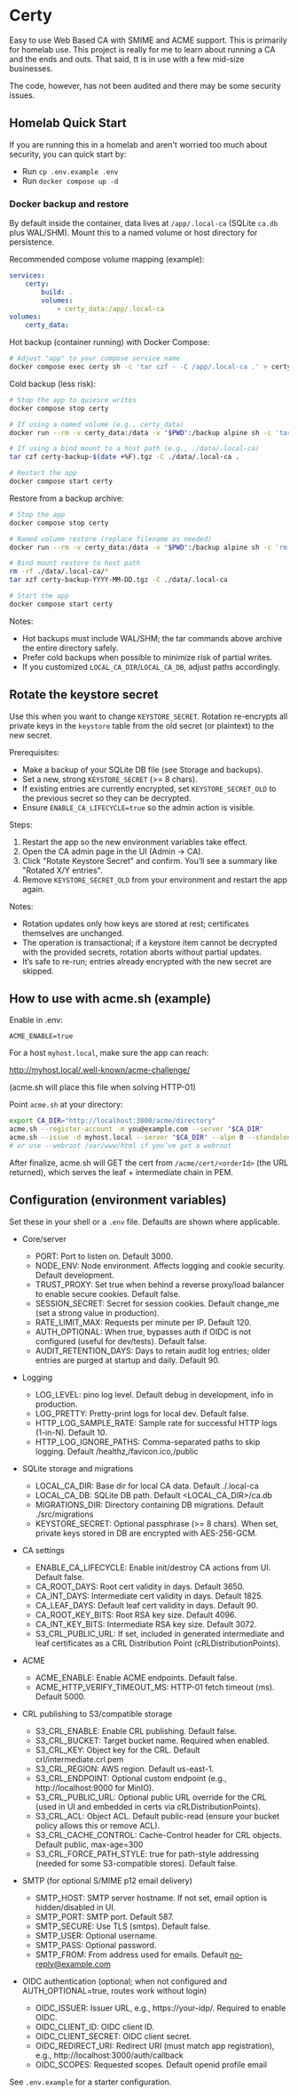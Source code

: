 # Certy

Easy to use Web Based CA with SMIME and ACME support.  This is primarily for homelab use.  This project is really for me to learn about running a CA and the ends and outs.  That said, tt is in use with a few mid-size businesses.  

The code, however, has not been audited and there may be some security issues.

## Homelab Quick Start

If you are running this in a homelab and aren't worried too much about security, you can quick start by:

- Run `cp .env.example .env`
- Run `docker compose up -d`

### Docker backup and restore

By default inside the container, data lives at `/app/.local-ca` (SQLite `ca.db` plus WAL/SHM). Mount this to a named volume or host directory for persistence.

Recommended compose volume mapping (example):

```yaml
services:
	certy:
		build: .
		volumes:
			- certy_data:/app/.local-ca
volumes:
	certy_data:
```

Hot backup (container running) with Docker Compose:

```bash
# Adjust "app" to your compose service name
docker compose exec certy sh -c 'tar czf - -C /app/.local-ca .' > certy-backup-$(date +%F).tgz
```

Cold backup (less risk):

```bash
# Stop the app to quiesce writes
docker compose stop certy

# If using a named volume (e.g., certy_data)
docker run --rm -v certy_data:/data -v "$PWD":/backup alpine sh -c 'tar czf /backup/certy-backup-$(date +%F).tgz -C /data .'

# If using a bind mount to a host path (e.g., ./data/.local-ca)
tar czf certy-backup-$(date +%F).tgz -C ./data/.local-ca .

# Restart the app
docker compose start certy
```

Restore from a backup archive:

```bash
# Stop the app
docker compose stop certy

# Named volume restore (replace filename as needed)
docker run --rm -v certy_data:/data -v "$PWD":/backup alpine sh -c 'rm -rf /data/* && tar xzf /backup/certy-backup-YYYY-MM-DD.tgz -C /data'

# Bind mount restore to host path
rm -rf ./data/.local-ca/*
tar xzf certy-backup-YYYY-MM-DD.tgz -C ./data/.local-ca

# Start the app
docker compose start certy
```

Notes:

- Hot backups must include WAL/SHM; the tar commands above archive the entire directory safely.
- Prefer cold backups when possible to minimize risk of partial writes.
- If you customized `LOCAL_CA_DIR`/`LOCAL_CA_DB`, adjust paths accordingly.

## Rotate the keystore secret

Use this when you want to change `KEYSTORE_SECRET`. Rotation re-encrypts all private keys in the `keystore` table from the old secret (or plaintext) to the new secret.

Prerequisites:

- Make a backup of your SQLite DB file (see Storage and backups).
- Set a new, strong `KEYSTORE_SECRET` (>= 8 chars).
- If existing entries are currently encrypted, set `KEYSTORE_SECRET_OLD` to the previous secret so they can be decrypted.
- Ensure `ENABLE_CA_LIFECYCLE=true` so the admin action is visible.

Steps:

1. Restart the app so the new environment variables take effect.
2. Open the CA admin page in the UI (Admin → CA).
3. Click "Rotate Keystore Secret" and confirm. You’ll see a summary like "Rotated X/Y entries".
4. Remove `KEYSTORE_SECRET_OLD` from your environment and restart the app again.

Notes:

- Rotation updates only how keys are stored at rest; certificates themselves are unchanged.
- The operation is transactional; if a keystore item cannot be decrypted with the provided secrets, rotation aborts without partial updates.
- It’s safe to re-run; entries already encrypted with the new secret are skipped.

## How to use with acme.sh (example)

Enable in .env:

`ACME_ENABLE=true`

For a host `myhost.local`, make sure the app can reach:

http://myhost.local/.well-known/acme-challenge/<token>

(acme.sh will place this file when solving HTTP-01)

Point `acme.sh` at your directory:

```bash
export CA_DIR="http://localhost:3000/acme/directory"
acme.sh --register-account -m you@example.com --server "$CA_DIR"
acme.sh --issue -d myhost.local --server "$CA_DIR" --alpn 0 --standalone
# or use --webroot /var/www/html if you’ve got a webroot
```

After finalize, acme.sh will GET the cert from `/acme/cert/<orderId>` (the URL returned), which serves the leaf + intermediate chain in PEM.

## Configuration (environment variables)

Set these in your shell or a `.env` file. Defaults are shown where applicable.

- Core/server
	- PORT: Port to listen on. Default 3000.
	- NODE_ENV: Node environment. Affects logging and cookie security. Default development.
	- TRUST_PROXY: Set true when behind a reverse proxy/load balancer to enable secure cookies. Default false.
	- SESSION_SECRET: Secret for session cookies. Default change_me (set a strong value in production).
	- RATE_LIMIT_MAX: Requests per minute per IP. Default 120.
	- AUTH_OPTIONAL: When true, bypasses auth if OIDC is not configured (useful for dev/tests). Default false.
 	- AUDIT_RETENTION_DAYS: Days to retain audit log entries; older entries are purged at startup and daily. Default 90.

- Logging
	- LOG_LEVEL: pino log level. Default debug in development, info in production.
	- LOG_PRETTY: Pretty-print logs for local dev. Default false.
	- HTTP_LOG_SAMPLE_RATE: Sample rate for successful HTTP logs (1-in-N). Default 10.
	- HTTP_LOG_IGNORE_PATHS: Comma-separated paths to skip logging. Default /healthz,/favicon.ico,/public

- SQLite storage and migrations
	- LOCAL_CA_DIR: Base dir for local CA data. Default ./.local-ca
	- LOCAL_CA_DB: SQLite DB path. Default <LOCAL_CA_DIR>/ca.db
	- MIGRATIONS_DIR: Directory containing DB migrations. Default ./src/migrations
	- KEYSTORE_SECRET: Optional passphrase (>= 8 chars). When set, private keys stored in DB are encrypted with AES-256-GCM.

- CA settings
	- ENABLE_CA_LIFECYCLE: Enable init/destroy CA actions from UI. Default false.
	- CA_ROOT_DAYS: Root cert validity in days. Default 3650.
	- CA_INT_DAYS: Intermediate cert validity in days. Default 1825.
	- CA_LEAF_DAYS: Default leaf cert validity in days. Default 90.
	- CA_ROOT_KEY_BITS: Root RSA key size. Default 4096.
	- CA_INT_KEY_BITS: Intermediate RSA key size. Default 3072.
	- S3_CRL_PUBLIC_URL: If set, included in generated intermediate and leaf certificates as a CRL Distribution Point (cRLDistributionPoints).

- ACME
	- ACME_ENABLE: Enable ACME endpoints. Default false.
	- ACME_HTTP_VERIFY_TIMEOUT_MS: HTTP-01 fetch timeout (ms). Default 5000.

- CRL publishing to S3/compatible storage
	- S3_CRL_ENABLE: Enable CRL publishing. Default false.
	- S3_CRL_BUCKET: Target bucket name. Required when enabled.
	- S3_CRL_KEY: Object key for the CRL. Default crl/intermediate.crl.pem
	- S3_CRL_REGION: AWS region. Default us-east-1.
	- S3_CRL_ENDPOINT: Optional custom endpoint (e.g., http://localhost:9000 for MinIO).
	- S3_CRL_PUBLIC_URL: Optional public URL override for the CRL (used in UI and embedded in certs via cRLDistributionPoints).
	- S3_CRL_ACL: Object ACL. Default public-read (ensure your bucket policy allows this or remove ACL).
	- S3_CRL_CACHE_CONTROL: Cache-Control header for CRL objects. Default public, max-age=300
	- S3_CRL_FORCE_PATH_STYLE: true for path-style addressing (needed for some S3-compatible stores). Default false.

- SMTP (for optional S/MIME p12 email delivery)
	- SMTP_HOST: SMTP server hostname. If not set, email option is hidden/disabled in UI.
	- SMTP_PORT: SMTP port. Default 587.
	- SMTP_SECURE: Use TLS (smtps). Default false.
	- SMTP_USER: Optional username.
	- SMTP_PASS: Optional password.
	- SMTP_FROM: From address used for emails. Default no-reply@example.com

- OIDC authentication (optional; when not configured and AUTH_OPTIONAL=true, routes work without login)
	- OIDC_ISSUER: Issuer URL, e.g., https://your-idp/. Required to enable OIDC.
	- OIDC_CLIENT_ID: OIDC client ID.
	- OIDC_CLIENT_SECRET: OIDC client secret.
	- OIDC_REDIRECT_URI: Redirect URI (must match app registration), e.g., http://localhost:3000/auth/callback
	- OIDC_SCOPES: Requested scopes. Default openid profile email

See `.env.example` for a starter configuration.